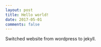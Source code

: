 ```yaml
---
layout: post
title: Hello world!
date: 2017-05-01
comments: false
---
```


Switched website from wordpress to jekyll.
